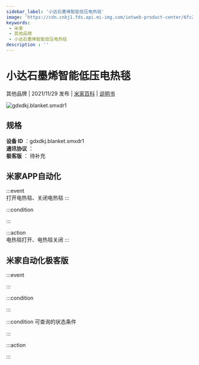 ```yaml
---
sidebar_label: '小达石墨烯智能低压电热毯'
image: 'https://cdn.cnbj1.fds.api.mi-img.com/iotweb-product-center/6fc2c414c97cc98901cc6dc5cff32921_1632552667651.png?GalaxyAccessKeyId=AKVGLQWBOVIRQ3XLEW&Expires=9223372036854775807&Signature=Iw/aasUeY+nlqJwsbhhrjBaQ6Sc='
keywords: 
 - 米家
 - 其他品牌
 - 小达石墨烯智能低压电热毯
description : ''
---
```

# 小达石墨烯智能低压电热毯

其他品牌 | 2021/11/29 发布 | [米家百科](https://home.mi.com/webapp/content/baike/product/index.html?model=gdxdkj.blanket.smxdr1) | [说明书](https://home.mi.com/views/introduction.html?model=gdxdkj.blanket.smxdr1&region=cn)

![gdxdkj.blanket.smxdr1](https://cdn.cnbj1.fds.api.mi-img.com/iotweb-product-center/6fc2c414c97cc98901cc6dc5cff32921_1632552667651.png?GalaxyAccessKeyId=AKVGLQWBOVIRQ3XLEW&Expires=9223372036854775807&Signature=Iw/aasUeY+nlqJwsbhhrjBaQ6Sc=)

## 规格  
> 
**设备 ID** ：gdxdkj.blanket.smxdr1  
**通讯协议** ：  
**极客版**  ： 待补充 


## 米家APP自动化  

:::event  
打开电热毯、关闭电热毯
:::

:::condition  

:::

:::action   
电热毯打开、电热毯关闭
:::

## 米家自动化极客版  

:::event  

:::

:::condition  

:::

:::condition 可查询的状态条件  

:::

:::action  

:::

        
